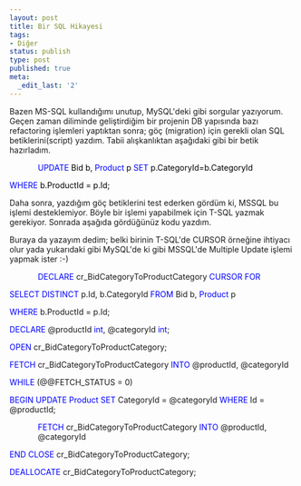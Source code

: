 ```yaml
---
layout: post
title: Bir SQL Hikayesi
tags:
- Diğer
status: publish
type: post
published: true
meta:
  _edit_last: '2'
---
```

Bazen MS-SQL kullandığımı unutup, MySQL'deki gibi sorgular yazıyorum. Geçen zaman diliminde geliştirdiğim bir projenin DB yapısında bazı refactoring işlemleri yaptıktan sonra; göç (migration) için gerekli olan SQL betiklerini(script) yazdım. Tabii alışkanlıktan aşağıdaki gibi bir betik hazırladım.
<p style="padding-left: 50px"><span style="color: #0000ff;">UPDATE </span>
<span style="color: #000000;">Bid b, </span>
<span style="color: #0000ff;">Product </span>
<span style="color: #000000;">p </span>
<span style="color: #0000ff;">SET </span>
<span style="color: #000000;">p.CategoryId=b.CategoryId </span>

<span style="color: #0000ff;">WHERE </span>
<span style="color: #000000;">b.ProductId = p.Id;</span>

Daha sonra, yazdığım göç betiklerini test ederken gördüm ki, MSSQL bu işlemi desteklemiyor. Böyle bir işlemi yapabilmek için T-SQL yazmak gerekiyor. Sonrada aşağıda gördüğünüz kodu yazdım.

Buraya da yazayım dedim; belki birinin T-SQL'de CURSOR örneğine ihtiyacı olur yada yukarıdaki gibi MySQL'de ki gibi MSSQL'de Multiple Update işlemi yapmak ister :-)
<p style="padding-left:50px"><span style="color: #0000ff;">DECLARE </span>
cr_BidCategoryToProductCategory
<span style="color: #0000ff;">CURSOR FOR </span>

<span style="color: #0000ff;">SELECT DISTINCT </span>
p.Id, b.CategoryId
<span style="color: #0000ff;">FROM </span>
Bid b,
<span style="color: #0000ff;">Product </span>p

<span style="color: #0000ff;">WHERE </span>
b.ProductId = p.Id;

<span style="color: #0000ff;">DECLARE </span>@productId
<span style="color: #0000ff;">int</span>, @categoryId
<span style="color: #0000ff;">int</span>;

<span style="color: #0000ff;">OPEN </span>
cr_BidCategoryToProductCategory;

<span style="color: #0000ff;">FETCH </span>
cr_BidCategoryToProductCategory
<span style="color: #0000ff;">INTO </span>@productId, @categoryId

<span style="color: #0000ff;">WHILE </span>(@@FETCH_STATUS = 0)

<span style="color: #0000ff;">BEGIN
</span>
<span style="color: #0000ff;">UPDATE Product SET </span>
CategoryId = @categoryId
<span style="color: #0000ff;">WHERE </span>Id = @productId;

<p style="padding-left:50px"><span style="color: #0000ff;">FETCH </span>
cr_BidCategoryToProductCategory
<span style="color: #0000ff;">INTO </span>
@productId, @categoryId

<span style="color: #0000ff;">END
CLOSE </span>
cr_BidCategoryToProductCategory;

<span style="color: #0000ff;">DEALLOCATE </span>
cr_BidCategoryToProductCategory;

